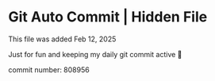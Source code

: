 # Git Auto Commit | Hidden File

This file was added Feb 12, 2025

Just for fun and keeping my daily git commit active 🤪

commit number: 808956
